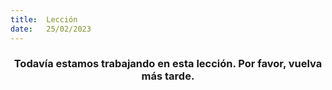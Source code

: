 ```yaml
---
title:  Lección
date:   25/02/2023
---
```


### <center>Todavía estamos trabajando en esta lección. Por favor, vuelva más tarde.</center>